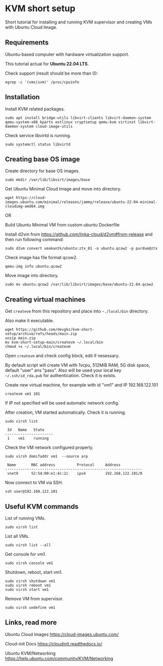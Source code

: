# KVM short setup

Short tutorial for installing and running KVM supervisor and creating VMs with Ubuntu Cloud Image. 


## Requirements

Ubuntu-based computer with hardware virtualization support.

This tutorial actual for **Ubuntu 22.04 LTS**.

Check support (result should be more than 0):

```
egrep -c '(vmx|svm)' /proc/cpuinfo
```

## Installation

Install KVM related packages.

```
sudo apt install bridge-utils libvirt-clients libvirt-daemon-system qemu-system-x86 kpartx extlinux cryptsetup qemu-kvm virtinst libvirt-daemon-system cloud-image-utils
```

Check service libvirtd is running.

```
sudo systemctl status libvirtd
```

## Creating base OS image

Create directory for base OS images.

```
sudo mkdir /var/lib/libvirt/images/base
```

Get Ubuntu Minimal Cloud Image and move into directory.

```
wget https://cloud-images.ubuntu.com/minimal/releases/jammy/release/ubuntu-22.04-minimal-cloudimg-amd64.img
```

OR 

Build Ubuntu Minimal VM from custom ubuntu Dockerfile

Install d2vm from https://github.com/linka-cloud/d2vm#from-release and then run following command:

```
sudo d2vm convert umakantk/ubuntu:ztx_01 -o ubuntu.qcow2 -p purdue@ztx
```

Check image has file format qcow2.

```
qemu-img info ubuntu.qcow2
````

Move image into directory.

```
sudo mv ubuntu.qcow2 /var/lib/libvirt/images/base/ubuntu-22.04.qcow2
```

## Creating virtual machines

Get `createvm` from this repository and place into `~./local/bin` directory.

Also make it executable.

```
wget https://github.com/devgkz/kvm-short-setup/archive/refs/heads/main.zip
unzip main.zip
mv kvm-short-setup-main/createvm ~/.local/bin
chmod +x ~/.local/bin/createvm
```

Open `createvm` and check config block, edit if nesessary. 

By default script will create VM with 1vcpu, 512MiB RAM, 5G disk space, default "user" ans "pass". Also will be used your local key `~/.ssh/id_rda.pub` for authentication. Check it is exists.

Create new virtual machine, for example with id "vm1" and IP 192.168.122.101

```
createvm vm1 101
```

If IP not specified will be used automatic network config.

After creation, VM started automatically. Check it is running.

```
sudo virsh list

 Id   Name   State
----------------------
 1    vm1    running

```

Check the VM network configured properly.

```
sudo virsh domifaddr vm1  --source arp

 Name       MAC address          Protocol     Address
---------------------------------------------------------------
 vnet9      52:54:00:e1:4c:2c    ipv4         192.168.122.101/0

```

Now connect to VM via SSH.

```
ssh user@192.168.122.101
```


## Useful KVM commands

List of running VMs.
```
sudo virsh list
```

List all VMs.

```
sudo virsh list --all
```

Get console for vm1.

```
sudo virsh console vm1
```

Shutdown, reboot, start vm1.

```
sudo virsh shutdown vm1
sudo virsh reboot vm1
sudo virsh start vm1
```

Remove VM from supervisor.

```
sudo virsh undefine vm1
```

## Links, read more

Ubuntu Cloud Images https://cloud-images.ubuntu.com/

Cloud-init Docs https://cloudinit.readthedocs.io/

Ubuntu KVM/Networking https://help.ubuntu.com/community/KVM/Networking
